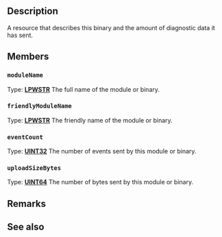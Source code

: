 ## Description

A resource that describes this binary and the amount of diagnostic data it has sent.

## Members

### `moduleName`

Type: **[LPWSTR](https://learn.microsoft.com/windows/desktop/winprog/windows-data-types)**
The full name of the module or binary.

### `friendlyModuleName`

Type: **[LPWSTR](https://learn.microsoft.com/windows/desktop/winprog/windows-data-types)**
The friendly name of the module or binary.

### `eventCount`

Type: **[UINT32](https://learn.microsoft.com/windows/desktop/winprog/windows-data-types)**
The number of events sent by this module or binary.

### `uploadSizeBytes`

Type: **[UINT64](https://learn.microsoft.com/windows/desktop/winprog/windows-data-types)**
The number of bytes sent by this module or binary.

## Remarks

## See also